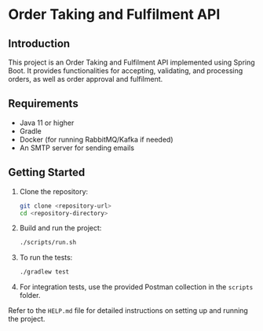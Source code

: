 # Order Taking and Fulfilment API

## Introduction

This project is an Order Taking and Fulfilment API implemented using Spring Boot. It provides functionalities for accepting, validating, and processing orders, as well as order approval and fulfilment.

## Requirements

- Java 11 or higher
- Gradle
- Docker (for running RabbitMQ/Kafka if needed)
- An SMTP server for sending emails

## Getting Started

1. Clone the repository:
    ```sh
    git clone <repository-url>
    cd <repository-directory>
    ```
2. Build and run the project:
    ```sh
    ./scripts/run.sh
    ```

3. To run the tests:
    ```sh
    ./gradlew test
    ```

4. For integration tests, use the provided Postman collection in the `scripts` folder.

Refer to the `HELP.md` file for detailed instructions on setting up and running the project.